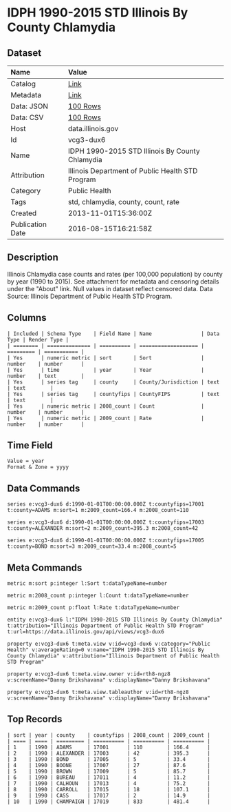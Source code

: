 # IDPH 1990-2015 STD Illinois By County Chlamydia

## Dataset

| Name | Value |
| :--- | :---- |
| Catalog | [Link](https://catalog.data.gov/dataset/idph-2000-2013-std-illinois-by-county-chlamydia) |
| Metadata | [Link](https://data.illinois.gov/api/views/vcg3-dux6) |
| Data: JSON | [100 Rows](https://data.illinois.gov/api/views/vcg3-dux6/rows.json?max_rows=100) |
| Data: CSV | [100 Rows](https://data.illinois.gov/api/views/vcg3-dux6/rows.csv?max_rows=100) |
| Host | data.illinois.gov |
| Id | vcg3-dux6 |
| Name | IDPH 1990-2015 STD Illinois By County Chlamydia |
| Attribution | Illinois Department of Public Health STD Program |
| Category | Public Health |
| Tags | std, chlamydia, county, count, rate |
| Created | 2013-11-01T15:36:00Z |
| Publication Date | 2016-08-15T16:21:58Z |

## Description

Illinois Chlamydia case counts and rates (per 100,000 population) by county by year (1990 to 2015).  See attachment for metadata and censoring details under the "About" link.  Null values in dataset reflect censored data.  Data Source: Illinois Department of Public Health STD Program.

## Columns

```ls
| Included | Schema Type    | Field Name | Name                | Data Type | Render Type |
| ======== | ============== | ========== | =================== | ========= | =========== |
| Yes      | numeric metric | sort       | Sort                | number    | number      |
| Yes      | time           | year       | Year                | number    | text        |
| Yes      | series tag     | county     | County/Jurisdiction | text      | text        |
| Yes      | series tag     | countyfips | CountyFIPS          | text      | text        |
| Yes      | numeric metric | 2008_count | Count               | number    | number      |
| Yes      | numeric metric | 2009_count | Rate                | number    | number      |
```

## Time Field

```ls
Value = year
Format & Zone = yyyy
```

## Data Commands

```ls
series e:vcg3-dux6 d:1990-01-01T00:00:00.000Z t:countyfips=17001 t:county=ADAMS m:sort=1 m:2009_count=166.4 m:2008_count=110

series e:vcg3-dux6 d:1990-01-01T00:00:00.000Z t:countyfips=17003 t:county=ALEXANDER m:sort=2 m:2009_count=395.3 m:2008_count=42

series e:vcg3-dux6 d:1990-01-01T00:00:00.000Z t:countyfips=17005 t:county=BOND m:sort=3 m:2009_count=33.4 m:2008_count=5
```

## Meta Commands

```ls
metric m:sort p:integer l:Sort t:dataTypeName=number

metric m:2008_count p:integer l:Count t:dataTypeName=number

metric m:2009_count p:float l:Rate t:dataTypeName=number

entity e:vcg3-dux6 l:"IDPH 1990-2015 STD Illinois By County Chlamydia" t:attribution="Illinois Department of Public Health STD Program" t:url=https://data.illinois.gov/api/views/vcg3-dux6

property e:vcg3-dux6 t:meta.view v:id=vcg3-dux6 v:category="Public Health" v:averageRating=0 v:name="IDPH 1990-2015 STD Illinois By County Chlamydia" v:attribution="Illinois Department of Public Health STD Program"

property e:vcg3-dux6 t:meta.view.owner v:id=rth8-ngz8 v:screenName="Danny Brikshavana" v:displayName="Danny Brikshavana"

property e:vcg3-dux6 t:meta.view.tableauthor v:id=rth8-ngz8 v:screenName="Danny Brikshavana" v:displayName="Danny Brikshavana"
```

## Top Records

```ls
| sort | year | county    | countyfips | 2008_count | 2009_count | 
| ==== | ==== | ========= | ========== | ========== | ========== | 
| 1    | 1990 | ADAMS     | 17001      | 110        | 166.4      | 
| 2    | 1990 | ALEXANDER | 17003      | 42         | 395.3      | 
| 3    | 1990 | BOND      | 17005      | 5          | 33.4       | 
| 4    | 1990 | BOONE     | 17007      | 27         | 87.6       | 
| 5    | 1990 | BROWN     | 17009      | 5          | 85.7       | 
| 6    | 1990 | BUREAU    | 17011      | 4          | 11.2       | 
| 7    | 1990 | CALHOUN   | 17013      | 4          | 75.2       | 
| 8    | 1990 | CARROLL   | 17015      | 18         | 107.1      | 
| 9    | 1990 | CASS      | 17017      | 2          | 14.9       | 
| 10   | 1990 | CHAMPAIGN | 17019      | 833        | 481.4      | 
```